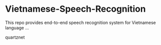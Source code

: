 Vietnamese-Speech-Recognition
=====

This repo provides end-to-end speech recognition system for Vietnamese language ...

quartznet